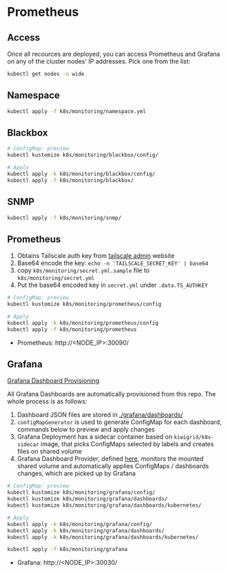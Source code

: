 # Prometheus

## Access

Once all recources are deployed, you can access Prometheus and Grafana on any of the cluster nodes' IP addresses. Pick one from the list:

```bash
kubectl get nodes -o wide
```

## Namespace

```bash
kubectl apply -f k8s/monitoring/namespace.yml
```

## Blackbox

```bash
# ConfigMap: preview
kubectl kustomize k8s/monitoring/blackbox/config/

# Apply
kubectl apply -k k8s/monitoring/blackbox/config/
kubectl apply -f k8s/monitoring/blackbox/
```

## SNMP

```bash
kubectl apply -f k8s/monitoring/snmp/
```

## Prometheus

1. Obtains Tailscale auth key from [tailscale admin](https://login.tailscale.com/admin/settings/keys) website
1. Base64 encode the key: `echo -n 'TAILSCALE_SECRET_KEY' | base64`
1. copy `k8s/monitoring/secret.yml.sample` file to `k8s/monitoring/secret.yml`
1. Put the base64 encoded key in `secret.yml` under `.data.TS_AUTHKEY`

```bash
# ConfigMap: preview
kubectl kustomize k8s/monitoring/prometheus/config

# Apply
kubectl apply -k k8s/monitoring/prometheus/config
kubectl apply -f k8s/monitoring/prometheus
```

* Prometheus: http://<NODE_IP>:30090/

## Grafana

[Grafana Dashboard Provisioning](https://grafana.com/docs/grafana/latest/administration/provisioning/#dashboards)

All Grafana Dashboards are automatically provisioned from this repo. The whole process is as follows:

1. Dashboard JSON files are stored in [./grafana/dashboards/](./k8s/monitoring/grafana/dashboards/)
1. `configMapGenerator` is used to generate ConfigMap for each dashboard, commands below to preview and apply changes
1. Grafana Deployment has a sidecar container based on `kiwigrid/k8s-sidecar` image, that picks ConfigMaps selected by labels and creates files on shared volume
1. Grafana Dashboard Provider, defined [here](./grafana/config/provider.yml), monitors the mounted shared volume and automatically applies ConfigMaps / dashboards changes, which are picked up by Grafana

```bash
# ConfigMap: preview
kubectl kustomize k8s/monitoring/grafana/config/
kubectl kustomize k8s/monitoring/grafana/dashboards/
kubectl kustomize k8s/monitoring/grafana/dashboards/kubernetes/

# Apply
kubectl apply -k k8s/monitoring/grafana/config/
kubectl apply -k k8s/monitoring/grafana/dashboards/
kubectl apply -k k8s/monitoring/grafana/dashboards/kubernetes/

kubectl apply -f k8s/monitoring/grafana
```

* Grafana: http://<NODE_IP>:30030/
